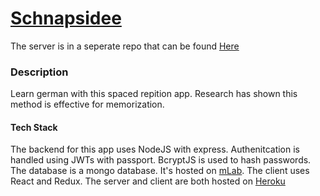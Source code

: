 # [Schnapsidee](https://german-steve-sean.herokuapp.com/)

The server is in a seperate repo that can be found [Here](https://github.com/thinkful-ei26/spaced-repitition-steve-sean-SERVER)

### Description

Learn german with this spaced repition app. Research has shown this method is effective for memorization.

#### Tech Stack

The backend for this app uses NodeJS with express. Authenitcation is handled using JWTs with passport. BcryptJS is used to hash passwords.
The database is a mongo database. It's hosted on [mLab](https://mlab.com/).
The client uses React and Redux.
The server and client are both hosted on [Heroku](https://www.heroku.com/)
